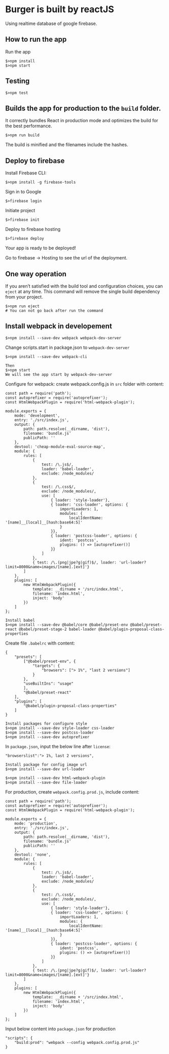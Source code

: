 # Burger is built by reactJS
Using realtime database of google firebase.

## How to run the app

Run the app
```
$>npm install
$>npm start
```

## Testing
```
$>npm test
```

## Builds the app for production to the `build` folder.

It correctly bundles React in production mode and optimizes the build for the best performance.

```
$>npm run build
```
The build is minified and the filenames include the hashes.<br />

## Deploy to firebase

Install Firebase CLI:
```
$>npm install -g firebase-tools
```

Sign in to Google
```
$>firebase login
```

Initiate project
```
$>firebase init
```

Deploy to firebase hosting
```
$>firebase deploy
```

Your app is ready to be deployed!

Go to firebase -> Hosting to see the url of the deployment.

## One way operation

If you aren’t satisfied with the build tool and configuration choices, you can `eject` at any time. This command will remove the single build dependency from your project.

```
$>npm run eject
# You can not go back after run the command
```

## Install webpack in developement

```
$>npm install --save-dev webpack webpack-dev-server
```

Change scripts.start in package.json to `webpack-dev-server`

```
$>npm install --save-dev webpack-cli

Then
$>npm start
We will see the app start by webpack-dev-server
```

Configure for webpack: create webpack.config.js in `src` folder with content:
```
const path = require('path');
const autoprefixer = require('autoprefixer');
const HtmlWebpackPlugin = require('html-webpack-plugin');

module.exports = {
    mode: 'development',
    entry: './src/index.js',
    output: {
        path: path.resolve(__dirname, 'dist'),
        filename: 'bundle.js'
        publicPath: ''
    },
    devtool: 'cheap-module-eval-source-map',
    module: {
        rules: [
            {
                test: /\.js$/,
                loader: 'babel-loader',
                exclude: /node_modules/
            },
            {
                test: /\.css$/,
                exclude: /node_modules/,
                use: [
                    { loader: 'style-loader'},
                    { loader: 'css-loader', options: {
                        importLoaders: 1,
                        modules: {
                            localIdentName: '[name]__[local]__[hash:base64:5]'
                        }
                    }},
                    { loader: 'postcss-loader', options: {
                        ident: 'postcss',
                        plugins: () => [autoprefixer()]
                    }}
                ]
            },
            { test: /\.(png|jpe?g|gif)$/, loader: 'url-loader?limit=8000&name=images/[name].[ext]'}
        ]
    },
    plugins: [
        new HtmlWebpackPlugin({
            template: __dirname + '/src/index.html',
            filename: 'index.html',
            inject: 'body'
        })
    ]
};
```

```
Install babel
$>npm install --save-dev @babel/core @babel/preset-env @babel/preset-react @babel/preset-stage-2 babel-loader @babel/plugin-proposal-class-properties
```

Create file `.babelrc` with content:
```
{
    "presets": [
        ["@babel/preset-env", {
            "targets": {
                "browsers": ["> 1%", "last 2 versions"]
            }
        },
        "useBuiltIns": "usage"
        ],
        "@babel/preset-react"
    ],
    "plugins": [
        "@babel/plugin-proposal-class-properties"
    ]
}
```

```
Install packages for configure style
$>npm install --save-dev style-loader css-loader
$>npm install --save-dev postcss-loader
$>npm install --save-dev autoprefixer
```

In `package.json`, input the below line after `license`:
```
"browserslist":"> 1%, last 2 versions",
```

```
Install package for config image url
$>npm install --save-dev url-loader
```

```
$>npm install --save-dev html-webpack-plugin
$>npm install --save-dev file-loader
```

For production, create `webpack.config.prod.js`, include content:
```
const path = require('path');
const autoprefixer = require('autoprefixer');
const HtmlWebpackPlugin = require('html-webpack-plugin');

module.exports = {
    mode: 'production',
    entry: './src/index.js',
    output: {
        path: path.resolve(__dirname, 'dist'),
        filename: 'bundle.js'
        publicPath: ''
    },
    devtool: 'none',
    module: {
        rules: [
            {
                test: /\.js$/,
                loader: 'babel-loader',
                exclude: /node_modules/
            },
            {
                test: /\.css$/,
                exclude: /node_modules/,
                use: [
                    { loader: 'style-loader'},
                    { loader: 'css-loader', options: {
                        importLoaders: 1,
                        modules: {
                            localIdentName: '[name]__[local]__[hash:base64:5]'
                        }
                    }},
                    { loader: 'postcss-loader', options: {
                        ident: 'postcss',
                        plugins: () => [autoprefixer()]
                    }}
                ]
            },
            { test: /\.(png|jpe?g|gif)$/, loader: 'url-loader?limit=8000&name=images/[name].[ext]'}
        ]
    },
    plugins: [
        new HtmlWebpackPlugin({
            template: __dirname + '/src/index.html',
            filename: 'index.html',
            inject: 'body'
        })
    ]
};
```

Input below content into `package.json` for production
```
"scripts": {
    "build:prod": "webpack --config webpack.config.prod.js"
}
```